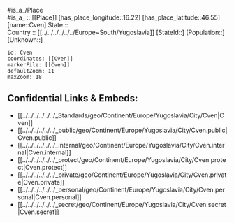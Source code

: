 ﻿---
location: [46.55,16.22] 
mapzoom: [7,12] 
mapmarker: city 
type: City
tags:
- geo/City


SpocWebEntityId: 29692
isDeleted: false
confidential: public

---
#is_a_/Place  
#is_a_ :: [[Place]] 
[has_place_longitude::16.22] 
[has_place_latitude::46.55] 
[name::Cven] 
State ::  
Country :: [[../../../../../../Europe~South/Yugoslavia]] 
[StateId::] 
[Population::] 
[Unknown::] 


```leaflet
id: Cven
coordinates: [[Cven]] 
markerFile: [[Cven]] 
defaultZoom: 11 
maxZoom: 18
```


## Confidential Links & Embeds: 
- [[../../../../../../_Standards/geo/Continent/Europe/Yugoslavia/City/Cven|Cven]] 
- [[../../../../../../_public/geo/Continent/Europe/Yugoslavia/City/Cven.public|Cven.public]] 
- [[../../../../../../_internal/geo/Continent/Europe/Yugoslavia/City/Cven.internal|Cven.internal]] 
- [[../../../../../../_protect/geo/Continent/Europe/Yugoslavia/City/Cven.protect|Cven.protect]] 
- [[../../../../../../_private/geo/Continent/Europe/Yugoslavia/City/Cven.private|Cven.private]] 
- [[../../../../../../_personal/geo/Continent/Europe/Yugoslavia/City/Cven.personal|Cven.personal]] 
- [[../../../../../../_secret/geo/Continent/Europe/Yugoslavia/City/Cven.secret|Cven.secret]] 
